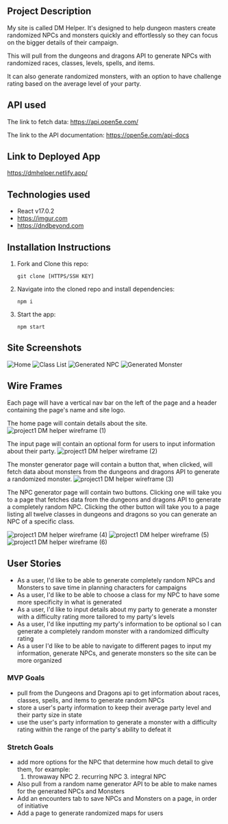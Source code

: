 ## Project Description

My site is called DM Helper. It's designed to help dungeon masters
create randomized NPCs and monsters quickly and effortlessly so they can focus
on the bigger details of their campaign.

This will pull from the dungeons and dragons API to generate NPCs with randomized races, classes, levels, spells, and items.

It can also generate randomized monsters, with an option to have challenge rating based on the average level of your party.

## API used

The link to fetch data:
https://api.open5e.com/

The link to the API documentation:
https://open5e.com/api-docs

## Link to Deployed App

https://dmhelper.netlify.app/

## Technologies used

- React v17.0.2
- https://imgur.com
- https://dndbeyond.com

## Installation Instructions

1. Fork and Clone this repo:

   ```
   git clone [HTTPS/SSH KEY]
   ```

2. Navigate into the cloned repo and install dependencies:

   ```
   npm i
   ```

3. Start the app:
   ```
   npm start
   ```

## Site Screenshots

![Home](https://imgur.com/zmeTxk0.png)
![Class List](https://imgur.com/596hrie.png)
![Generated NPC](https://imgur.com/pERgtqM.png)
![Generated Monster](https://imgur.com/x3EDQrS.png)

## Wire Frames

Each page will have a vertical nav bar on the left of the page and a header containing the page's name and site logo.

The home page will contain details about the site.
![project1 DM helper wireframe (1)](https://media.git.generalassemb.ly/user/41109/files/ea7c6400-9a29-11ec-8acd-72c5ed226394)

The input page will contain an optional form for users to input information about their party.
![project1 DM helper wireframe (2)](https://media.git.generalassemb.ly/user/41109/files/fc5e0700-9a29-11ec-88e3-e7211d0186c9)

The monster generator page will contain a button that, when clicked, will fetch data about monsters from the dungeons and dragons API to generate a randomized monster.
![project1 DM helper wireframe (3)](https://media.git.generalassemb.ly/user/41109/files/0f70d700-9a2a-11ec-98a7-6fc38be7bbc0)

The NPC generator page will contain two buttons.
Clicking one will take you to a page that fetches data from the dungeons and dragons API to generate a completely random NPC.
Clicking the other button will take you to a page listing all twelve classes in dungeons and dragons so you can generate an NPC of a specific class.

![project1 DM helper wireframe (4)](https://media.git.generalassemb.ly/user/41109/files/72fb0480-9a2a-11ec-8f51-48f1500dfbef)
![project1 DM helper wireframe (5)](https://media.git.generalassemb.ly/user/41109/files/7a221280-9a2a-11ec-9b63-f13bfcded5b6)
![project1 DM helper wireframe (6)](https://media.git.generalassemb.ly/user/41109/files/81492080-9a2a-11ec-9771-e431f5a7313b)

## User Stories

- As a user, I'd like to be able to generate completely random NPCs and Monsters to save time in planning characters for campaigns
- As a user, I'd like to be able to choose a class for my NPC to have some more specificity in what is generated
- As a user, I'd like to input details about my party to generate a monster with a difficulty rating more tailored to my party's levels
- As a user, I'd like inputting my party's information to be optional so I can generate a completely random monster with a randomized difficulty rating
- As a user I'd like to be able to navigate to different pages to input my information, generate NPCs, and generate monsters so the site can be more organized

### MVP Goals

- pull from the Dungeons and Dragons api to get information about races, classes, spells, and items to generate random NPCs
- store a user's party information to keep their average party level and their party size in state
- use the user's party information to generate a monster with a difficulty rating within the range of the party's ability to defeat it

### Stretch Goals

- add more options for the NPC that determine how much detail to give them, for example:
  1. throwaway NPC 2. recurring NPC 3. integral NPC
- Also pull from a random name generator API to be able to make names for the generated NPCs and Monsters
- Add an encounters tab to save NPCs and Monsters on a page, in order of initiative
- Add a page to generate randomized maps for users
